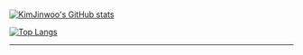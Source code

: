 <div aligan="center">
  
#
[![KimJinwoo's GitHub stats](https://github-readme-stats.vercel.app/api?username=rlawlsdn1130&theme=dark)](https://github.com/rlawlsdn1130/github-readme-stats)

[![Top Langs](https://github-readme-stats.vercel.app/api/top-langs/?username=rlawlsdn1130&theme=dark)](https://github.com/rlawlsdn1130/github-readme-stats)

<hr>
  
</div>

